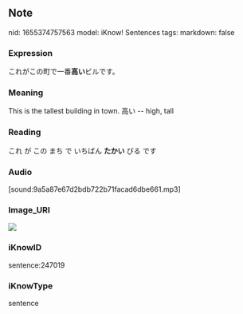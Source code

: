 ## Note
nid: 1655374757563
model: iKnow! Sentences
tags: 
markdown: false

### Expression
これがこの町で一番<b>高い</b>ビルです。

### Meaning
This is the tallest building in town.
高い -- high, tall

### Reading
これ が この まち で いちばん <b>たかい</b> びる です

### Audio
[sound:9a5a87e67d2bdb722b71facad6dbe661.mp3]

### Image_URI
<img src="22d7b844d5ee03eea6339d0e324c7a51.jpg">

### iKnowID
sentence:247019

### iKnowType
sentence
